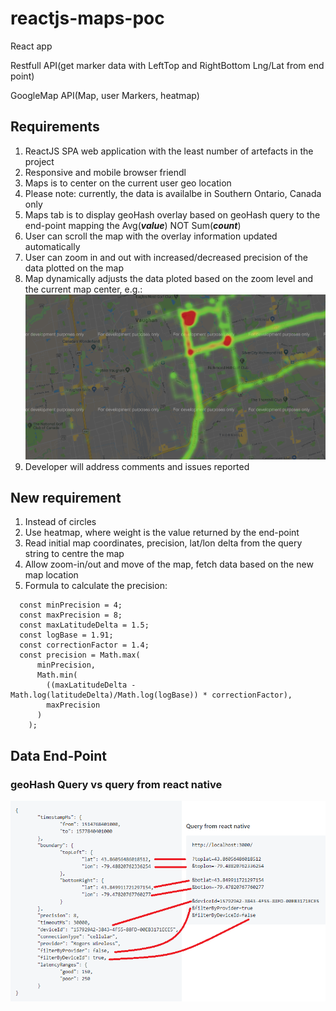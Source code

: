 # reactjs-maps-poc

React app

Restfull API(get marker data with LeftTop and RightBottom Lng/Lat from end point) 

GoogleMap API(Map, user Markers, heatmap) 


## Requirements

1. ReactJS SPA web application with the least number of artefacts in the project
1. Responsive and mobile browser friendl
1. Maps is to center on the current user geo location
1. Please note: currently, the data is availalbe in Southern Ontario, Canada only
1. Maps tab is to display geoHash overlay based on geoHash query to the end-point mapping the Avg(***value***) NOT Sum(***count***)
1. User can scroll the map with the overlay information updated automatically
1. User can zoom in and out with increased/decreased precision of the data plotted on the map
1. Map dynamically adjusts the data ploted based on the zoom level and the current map center, e.g.:
![](./media/sample-map.png)
1. Developer will address comments and issues reported

## New requirement

1. Instead of circles
1. Use heatmap, where weight is the value returned by the end-point
1. Read initial map coordinates, precision, lat/lon delta from the query string to centre the map
1. Allow zoom-in/out and move of the map, fetch data based on the new map location
1. Formula to calculate the precision:
```
  const minPrecision = 4;
  const maxPrecision = 8;
  const maxLatitudeDelta = 1.5;
  const logBase = 1.91;
  const correctionFactor = 1.4;
  const precision = Math.max(
      minPrecision,
      Math.min(
        ((maxLatitudeDelta - Math.log(latitudeDelta)/Math.log(logBase)) * correctionFactor),
        maxPrecision
      )
    );

```

## Data End-Point

### geoHash Query vs query from react native
![](./media/1.png)

